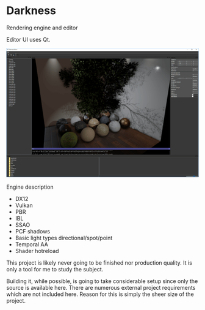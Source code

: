 # Darkness

Rendering engine and editor

Editor UI uses Qt.

![alt text](https://github.com/Karmiska/Darkness/blob/master/editor.png "Editor screenshot")

<p>Engine description</p>

<ul>
<li>DX12</li>
<li>Vulkan</li>
<li>PBR</li>
<li>IBL</li>
<li>SSAO</li>
<li>PCF shadows</li>
<li>Basic light types directional/spot/point</li>
<li>Temporal AA</li>
<li>Shader hotreload</li>
</ul>

This project is likely never going to be finished nor production quality. It is only a tool for me to study the subject.

Building it, while possible, is going to take considerable setup since only the source is available here. There are numerous external project requirements which are not included here. Reason for this is simply the sheer size of the project.
